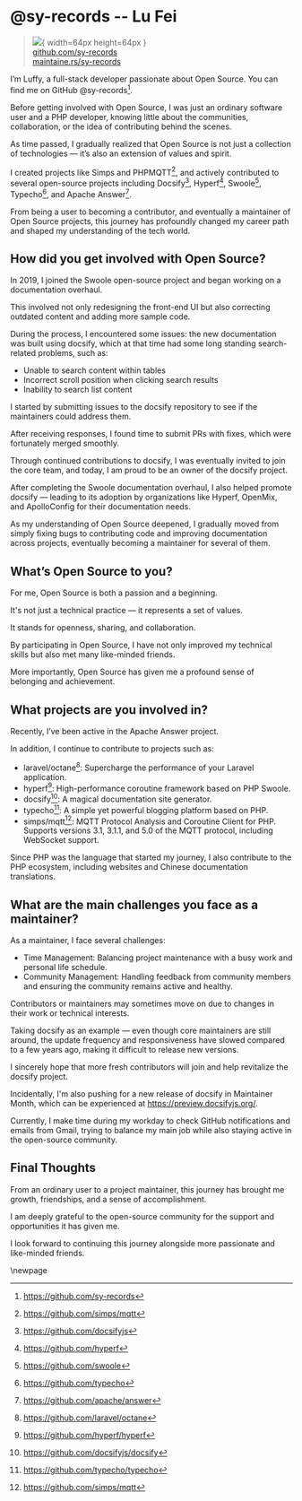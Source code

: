 # @sy-records -- Lu Fei

> ![](https://github.com/sy-records.png){ width=64px height=64px }  
> [github.com/sy-records](https://github.com/sy-records)  
> [maintaine.rs/sy-records](https://maintaine.rs/sy-records)

I’m Luffy, a full-stack developer passionate about Open Source. You can find me on GitHub \@sy-records[^15].

Before getting involved with Open Source, I was just an ordinary software user and a PHP developer, knowing little about the communities, collaboration, or the idea of contributing behind the scenes.

As time passed, I gradually realized that Open Source is not just a collection of technologies — it’s also an extension of values and spirit.

I created projects like Simps and PHPMQTT[^5], and actively contributed to several open-source projects including Docsify[^14], Hyperf[^13], Swoole[^12], Typecho[^11], and Apache Answer[^10].

From being a user to becoming a contributor, and eventually a maintainer of Open Source projects, this journey has profoundly changed my career path and shaped my understanding of the tech world.

## How did you get involved with Open Source?

In 2019, I joined the Swoole open-source project and began working on a documentation overhaul.

This involved not only redesigning the front-end UI but also correcting outdated content and adding more sample code.

During the process, I encountered some issues: the new documentation was built using docsify, which at that time had some long standing search-related problems, such as:

- Unable to search content within tables
- Incorrect scroll position when clicking search results
- Inability to search list content

I started by submitting issues to the docsify repository to see if the maintainers could address them.

After receiving responses, I found time to submit PRs with fixes, which were fortunately merged smoothly.

Through continued contributions to docsify, I was eventually invited to join the core team, and today, I am proud to be an owner of the docsify project.

After completing the Swoole documentation overhaul, I also helped promote docsify — leading to its adoption by organizations like Hyperf, OpenMix, and ApolloConfig for their documentation needs.

As my understanding of Open Source deepened, I gradually moved from simply fixing bugs to contributing code and improving documentation across projects, eventually becoming a maintainer for several of them.

## What’s Open Source to you?

For me, Open Source is both a passion and a beginning.

It's not just a technical practice — it represents a set of values.

It stands for openness, sharing, and collaboration.

By participating in Open Source, I have not only improved my technical skills but also met many like-minded friends.

More importantly, Open Source has given me a profound sense of belonging and achievement.

## What projects are you involved in?

Recently, I’ve been active in the Apache Answer project.

In addition, I continue to contribute to projects such as:

- laravel/octane[^9]: Supercharge the performance of your Laravel application.
- hyperf[^8]: High-performance coroutine framework based on PHP Swoole.
- docsify[^7]: A magical documentation site generator.
- typecho[^6]: A simple yet powerful blogging platform based on PHP.
- simps/mqtt[^5]: MQTT Protocol Analysis and Coroutine Client for PHP. Supports versions 3.1, 3.1.1, and 5.0 of the MQTT protocol, including WebSocket support.

Since PHP was the language that started my journey, I also contribute to the PHP ecosystem, including websites and Chinese documentation translations.

## What are the main challenges you face as a maintainer?

As a maintainer, I face several challenges:

- Time Management: Balancing project maintenance with a busy work and personal life schedule.
- Community Management: Handling feedback from community members and ensuring the community remains active and healthy.

Contributors or maintainers may sometimes move on due to changes in their work or technical interests.

Taking docsify as an example — even though core maintainers are still around, the update frequency and responsiveness have slowed compared to a few years ago, making it difficult to release new versions.

I sincerely hope that more fresh contributors will join and help revitalize the docsify project.

Incidentally, I'm also pushing for a new release of docsify in Maintainer Month, which can be experienced at https://preview.docsifyjs.org/.

Currently, I make time during my workday to check GitHub notifications and emails from Gmail, trying to balance my main job while also staying active in the open-source community.

## Final Thoughts

From an ordinary user to a project maintainer, this journey has brought me growth, friendships, and a sense of accomplishment.

I am deeply grateful to the open-source community for the support and opportunities it has given me.

I look forward to continuing this journey alongside more passionate and like-minded friends.

\newpage


[^5]: https://github.com/simps/mqtt
[^6]: https://github.com/typecho/typecho
[^7]: https://github.com/docsifyjs/docsify
[^8]: https://github.com/hyperf/hyperf
[^9]: https://github.com/laravel/octane
[^10]: https://github.com/apache/answer
[^11]: https://github.com/typecho
[^12]: https://github.com/swoole
[^13]: https://github.com/hyperf
[^14]: https://github.com/docsifyjs
[^15]: https://github.com/sy-records

